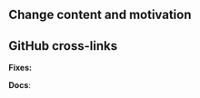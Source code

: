 <!--
Thanks for sending a Pull Request (PR)! Please use this template to facilitate the review/merge process.

Please make sure that the PR fullfills these review criteria before submitting:

POSITIVES
- Has a nice, self-explanatory title
- Fixes the root cause of a bug in existing functionality
- Adds functionality or fixes a problem needed by a large number of users
- Simple, targeted
- Easily tested; has tests
- Reduces complexity and lines of code
- Change has already been discussed and is known to committers (open an issue first otherwise)

NEGATIVES
- Makes lots of modifications in one "big bang" change
- Adds user-space functionality that does not need to be maintained in KubeNow, but could be hosted externally
- Adds large dependencies
-->

## Change content and motivation
<!-- please describe briefly the content of this PR, and motivate why this changes are needed -->

## GitHub cross-links
<!--
please list the issues that are going to be fixed by this PR (if applicable).
Use the suggested format to facilitate issue closing.
-->
**Fixes:** <!-- fixes #X, fixes #Y, ... fixes #Z -->
<!--
please add documentation for your feature (if applicable), and link the documentation changes.
Documentation PRs are to be sent to https://github.com/kubenow/docs.
-->
**Docs**: <!-- kubenow/docs#X, kubenow/docs#Y, ... kubenow/docs#Z -->
